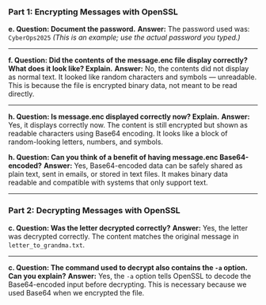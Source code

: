 ### **Part 1: Encrypting Messages with OpenSSL**

**e. Question: Document the password.**
**Answer:**
The password used was: `CyberOps2025`
*(This is an example; use the actual password you typed.)*

---

**f. Question: Did the contents of the message.enc file display correctly? What does it look like? Explain.**
**Answer:**
No, the contents did not display as normal text.
It looked like random characters and symbols — unreadable.
This is because the file is encrypted binary data, not meant to be read directly.

---

**h. Question: Is message.enc displayed correctly now? Explain.**
**Answer:**
Yes, it displays correctly now.
The content is still encrypted but shown as readable characters using Base64 encoding.
It looks like a block of random-looking letters, numbers, and symbols.

**h. Question: Can you think of a benefit of having message.enc Base64-encoded?**
**Answer:**
Yes, Base64-encoded data can be safely shared as plain text, sent in emails, or stored in text files.
It makes binary data readable and compatible with systems that only support text.

---

### **Part 2: Decrypting Messages with OpenSSL**

**c. Question: Was the letter decrypted correctly?**
**Answer:**
Yes, the letter was decrypted correctly.
The content matches the original message in `letter_to_grandma.txt`.

---

**c. Question: The command used to decrypt also contains the `-a` option. Can you explain?**
**Answer:**
Yes, the `-a` option tells OpenSSL to decode the Base64-encoded input before decrypting.
This is necessary because we used Base64 when we encrypted the file.
